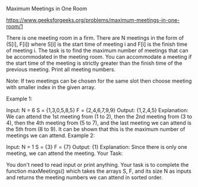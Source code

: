 Maximum Meetings in One Room

https://www.geeksforgeeks.org/problems/maximum-meetings-in-one-room/1

There is one meeting room in a firm. There are N meetings in the form of (S[i], F[i]) where S[i] is the start time of meeting i and F[i] is the finish time of meeting i. The task is to find the maximum number of meetings that can be accommodated in the meeting room. You can accommodate a meeting if the start time of the meeting is strictly greater than the finish time of the previous meeting. Print all meeting numbers.

Note: If two meetings can be chosen for the same slot then choose meeting with smaller index in the given array.

Example 1:

Input:
N = 6
S = {1,3,0,5,8,5}
F = {2,4,6,7,9,9} 
Output:
{1,2,4,5}
Explanation:
We can attend the 1st meeting from (1 to 2), then the 2nd meeting from (3 to 4), then the 4th meeting from (5 to 7), and the last meeting we can attend is the 5th from (8 to 9). It can be shown that this is the maximum number of meetings we can attend.
Example 2:

Input:
N = 1
S = {3}
F = {7}
Output:
{1}
Explanation:
Since there is only one meeting, we can attend the meeting.
Your Task:

You don't need to read input or print anything. Your task is to complete the function maxMeetings() which takes the arrays S, F, and its size N as inputs and returns the meeting numbers we can attend in sorted order.
